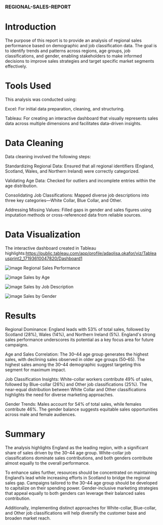 ### REGIONAL-SALES-REPORT

# Introduction
The purpose of this report is to provide an analysis of regional sales performance based on demographic and job classification data. The goal is to identify trends and patterns across regions, age groups, job classifications, and gender, enabling stakeholders to make informed decisions to improve sales strategies and target specific market segments effectively.

# Tools Used
This analysis was conducted using:

Excel: For initial data preparation, cleaning, and structuring.

Tableau: For creating an interactive dashboard that visually represents sales data across multiple dimensions and facilitates data-driven insights.

# Data Cleaning
Data cleaning involved the following steps:

Standardizing Regional Data: Ensured that all regional identifiers (England, Scotland, Wales, and Northern Ireland) were correctly categorized.

Validating Age Data: Checked for outliers and incomplete entries within the age distribution.

Consolidating Job Classifications: Mapped diverse job descriptions into three key categories—White Collar, Blue Collar, and Other.

Addressing Missing Values: Filled gaps in gender and sales figures using imputation methods or cross-referenced data from reliable sources.

# Data Visualization
The interactive dashboard created in Tableau highlights:https://public.tableau.com/app/profile/adaolisa.okafor/viz/Tableausprint2_17193610047820/Dashboard1

![image](https://github.com/user-attachments/assets/c6d47215-ac5e-42ee-9bc7-e5a62aca5e5f)
Regional Sales Performance

![image](https://github.com/user-attachments/assets/c6ea3a67-d758-4938-b03e-04dc2fe29738)
Sales by Age

![image](https://github.com/user-attachments/assets/9ad19e78-0341-47ab-9b48-b4118d3af208)
Sales by Job Description

![image](https://github.com/user-attachments/assets/2c8272b2-1d79-4c82-a4b5-663dcab71459)
Sales by Gender

# Results
Regional Dominance: England leads with 53% of total sales, followed by Scotland (28%), Wales (14%), and Northern Ireland (5%). England's strong sales performance underscores its potential as a key focus area for future campaigns.

Age and Sales Correlation: The 30–44 age group generates the highest sales, with declining sales observed in older age groups (50–65). The highest sales among the 30–44 demographic suggest targeting this segment for maximum impact.

Job Classification Insights: White-collar workers contribute 49% of sales, followed by Blue-collar (26%) and Other job classifications (25%). The near-equal distribution between White Collar and Other classifications highlights the need for diverse marketing approaches.

Gender Trends: Males account for 54% of total sales, while females contribute 46%. The gender balance suggests equitable sales opportunities across male and female audiences.

# Summary
The analysis highlights England as the leading region, with a significant share of sales driven by the 30–44 age group. White-collar job classifications dominate sales contributions, and both genders contribute almost equally to the overall performance.

To enhance sales further, resources should be concentrated on maintaining England’s lead while increasing efforts in Scotland to bridge the regional sales gap. Campaigns tailored to the 30–44 age group should be developed to capitalize on their spending power. Gender-inclusive marketing strategies that appeal equally to both genders can leverage their balanced sales contribution. 

Additionally, implementing distinct approaches for White-collar, Blue-collar, and Other job classifications will help diversify the customer base and broaden market reach.
